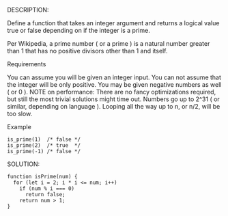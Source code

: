 DESCRIPTION:
  
Define a function that takes an integer argument and returns a logical value true or false depending on if the integer is a prime.

Per Wikipedia, a prime number ( or a prime ) is a natural number greater than 1 that has no positive divisors other than 1 and itself.

Requirements

You can assume you will be given an integer input.
You can not assume that the integer will be only positive. You may be given negative numbers as well ( or 0 ).
NOTE on performance: There are no fancy optimizations required, but still the most trivial solutions might time out. Numbers go up to 2^31 ( or similar, depending on language ). Looping all the way up to n, or n/2, will be too slow.

Example
```
is_prime(1)  /* false */
is_prime(2)  /* true  */
is_prime(-1) /* false */
```

SOLUTION:
```
function isPrime(num) {
  for (let i = 2; i * i <= num; i++) 
    if (num % i === 0)
      return false; 
    return num > 1;
}
```
